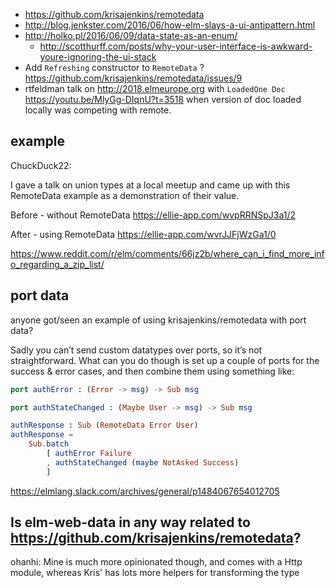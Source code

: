 - https://github.com/krisajenkins/remotedata
- http://blog.jenkster.com/2016/06/how-elm-slays-a-ui-antipattern.html
- http://holko.pl/2016/06/09/data-state-as-an-enum/
  - http://scotthurff.com/posts/why-your-user-interface-is-awkward-youre-ignoring-the-ui-stack
- Add `Refreshing` constructor to `RemoteData` ? https://github.com/krisajenkins/remotedata/issues/9
- rtfeldman talk on http://2018.elmeurope.org with `LoadedOne Doc` https://youtu.be/MlyGg-DIqnU?t=3518 when version of doc loaded locally was competing with remote.

## example

ChuckDuck22:
 
I gave a talk on union types at a local meetup and came up with this RemoteData example as a demonstration of their value.

Before - without RemoteData https://ellie-app.com/wvpRRNSpJ3a1/2

After - using RemoteData https://ellie-app.com/wvrJJFjWzGa1/0

https://www.reddit.com/r/elm/comments/66jz2b/where_can_i_find_more_info_regarding_a_zip_list/

## port data

anyone got/seen an example of using krisajenkins/remotedata with port data?

Sadly you can’t send custom datatypes over ports, so it’s not straightforward. What can you do though is set up a couple of ports for the success & error cases, and then combine them using something like:

```elm
port authError : (Error -> msg) -> Sub msg

port authStateChanged : (Maybe User -> msg) -> Sub msg

authResponse : Sub (RemoteData Error User)
authResponse =
    Sub.batch
        [ authError Failure
        , authStateChanged (maybe NotAsked Success)
        ]
```

https://elmlang.slack.com/archives/general/p1484067654012705


## Is elm-web-data in any way related to https://github.com/krisajenkins/remotedata?

ohanhi: Mine is much more opinionated though, and comes with a Http module, whereas Kris' has lots more helpers for transforming the type
